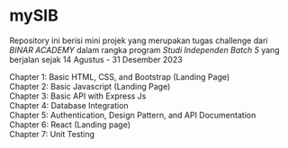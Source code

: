 # mySIB
Repository ini berisi mini projek yang merupakan tugas challenge dari *BINAR ACADEMY* dalam rangka program *Studi Independen Batch 5* yang berjalan sejak 14 Agustus - 31 Desember 2023

Chapter 1: Basic HTML, CSS, and Bootstrap (Landing Page)<br>
Chapter 2: Basic Javascript (Landing Page)<br>
Chapter 3: Basic API with Express Js<br>
Chapter 4: Database Integration<br>
Chapter 5: Authentication, Design Pattern, and API Documentation<br>
Chapter 6: React (Landing page)<br>
Chapter 7: Unit Testing<br>
